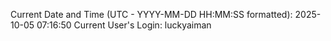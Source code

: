 Current Date and Time (UTC - YYYY-MM-DD HH:MM:SS formatted): 2025-10-05 07:16:50
Current User's Login: luckyaiman
